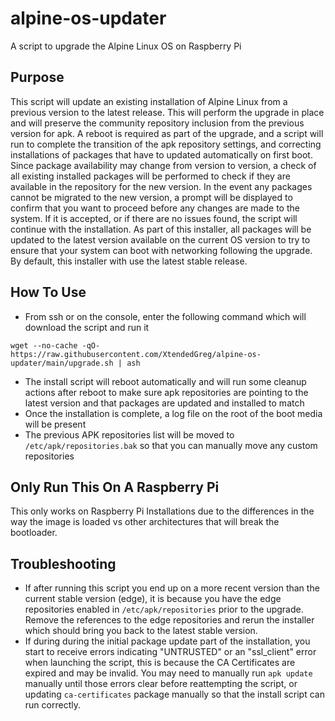 # alpine-os-updater
A script to upgrade the Alpine Linux OS on Raspberry Pi

## Purpose
This script will update an existing installation of Alpine Linux from a previous version to the latest release.  This will perform the upgrade in place and will preserve the community repository inclusion from the previous version for apk.  A reboot is required as part of the upgrade, and a script will run to complete the transition of the apk repository settings, and correcting installations of packages that have to updated automatically on first boot.  Since package availability may change from version to version, a check of all existing installed packages will be performed to check if they are available in the repository for the new version.  In the event any packages cannot be migrated to the new version, a prompt will be displayed to confirm that you want to proceed before any changes are made to the system.  If it is accepted, or if there are no issues found, the script will continue with the installation.  As part of this installer, all packages will be updated to the latest version available on the current OS version to try to ensure that your system can boot with networking following the upgrade. By default, this installer with use the latest stable release.

## How To Use
 - From ssh or on the console, enter the following command which will download the script and run it
```
wget --no-cache -qO- https://raw.githubusercontent.com/XtendedGreg/alpine-os-updater/main/upgrade.sh | ash
```
 - The install script will reboot automatically and will run some cleanup actions after reboot to make sure apk repositories are pointing to the latest version and that packages are updated and installed to match
 - Once the installation is complete, a log file on the root of the boot media will be present
 - The previous APK repositories list will be moved to ```/etc/apk/repositories.bak``` so that you can manually move any custom repositories

## Only Run This On A Raspberry Pi
This only works on Raspberry Pi Installations due to the differences in the way the image is loaded vs other architectures that will break the bootloader.

## Troubleshooting
 - If after running this script you end up on a more recent version than the current stable version (edge), it is because you have the edge repositories enabled in ```/etc/apk/repositories``` prior to the upgrade.  Remove the references to the edge repositories and rerun the installer which should bring you back to the latest stable version.
 - If during during the initial package update part of the installation, you start to receive errors indicating "UNTRUSTED" or an "ssl_client" error when launching the script, this is because the CA Certificates are expired and may be invalid.  You may need to manually run ```apk update``` manually until those errors clear before reattempting the script, or updating ```ca-certificates``` package manually so that the install script can run correctly.
